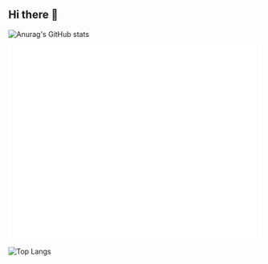 ## Hi there 👋

![Anurag's GitHub stats](https://github-readme-stats.vercel.app/api?username=Shelden-Hao)

![Metrics](/github-metrics.svg)

![Top Langs](https://github-readme-stats.vercel.app/api/top-langs/?username=Shelden-Hao)



<!--
**Shelden-Hao/Shelden-Hao** is a ✨ _special_ ✨ repository because its `README.md` (this file) appears on your GitHub profile.

Here are some ideas to get you started:

- 🔭 I’m currently working on ...
- 🌱 I’m currently learning ...
- 👯 I’m looking to collaborate on ...
- 🤔 I’m looking for help with ...
- 💬 Ask me about ...
- 📫 How to reach me: ...
- 😄 Pronouns: ...
- ⚡ Fun fact: ...
-->
